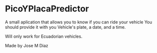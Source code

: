 # PicoYPlacaPredictor
A small aplication that allows you to know if you can ride your vehicle
You should provide it with you Vehicle's plate, a date, and a time.

Will only work for Ecuadorian vehicles.


Made by Jose M Diaz
